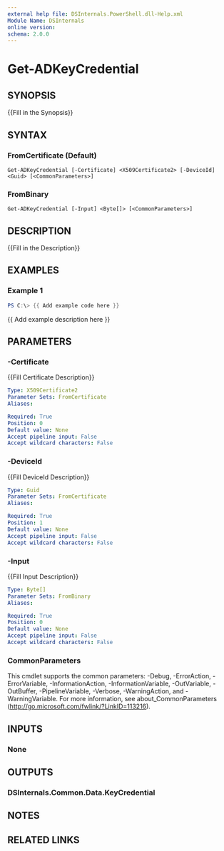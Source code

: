```yaml
---
external help file: DSInternals.PowerShell.dll-Help.xml
Module Name: DSInternals
online version:
schema: 2.0.0
---
```


# Get-ADKeyCredential

## SYNOPSIS
{{Fill in the Synopsis}}

## SYNTAX

### FromCertificate (Default)
```
Get-ADKeyCredential [-Certificate] <X509Certificate2> [-DeviceId] <Guid> [<CommonParameters>]
```

### FromBinary
```
Get-ADKeyCredential [-Input] <Byte[]> [<CommonParameters>]
```

## DESCRIPTION
{{Fill in the Description}}

## EXAMPLES

### Example 1
```powershell
PS C:\> {{ Add example code here }}
```

{{ Add example description here }}

## PARAMETERS

### -Certificate
{{Fill Certificate Description}}

```yaml
Type: X509Certificate2
Parameter Sets: FromCertificate
Aliases:

Required: True
Position: 0
Default value: None
Accept pipeline input: False
Accept wildcard characters: False
```

### -DeviceId
{{Fill DeviceId Description}}

```yaml
Type: Guid
Parameter Sets: FromCertificate
Aliases:

Required: True
Position: 1
Default value: None
Accept pipeline input: False
Accept wildcard characters: False
```

### -Input
{{Fill Input Description}}

```yaml
Type: Byte[]
Parameter Sets: FromBinary
Aliases:

Required: True
Position: 0
Default value: None
Accept pipeline input: False
Accept wildcard characters: False
```

### CommonParameters
This cmdlet supports the common parameters: -Debug, -ErrorAction, -ErrorVariable, -InformationAction, -InformationVariable, -OutVariable, -OutBuffer, -PipelineVariable, -Verbose, -WarningAction, and -WarningVariable. For more information, see about_CommonParameters (http://go.microsoft.com/fwlink/?LinkID=113216).

## INPUTS

### None

## OUTPUTS

### DSInternals.Common.Data.KeyCredential

## NOTES

## RELATED LINKS
